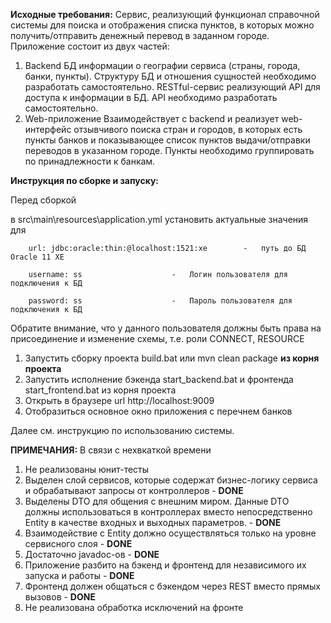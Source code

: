 **Исходные требования:**
Сервис, реализующий функционал справочной системы для поиска и отображения списка пунктов, в которых можно получить/отправить денежный перевод в заданном городе.
Приложение состоит из двух частей:
1.	Backend
БД информации о географии сервиса (страны, города, банки, пункты). Структуру БД и отношения сущностей необходимо разработать самостоятельно.
RESTful-сервис реализующий API для доступа к информации в БД. API необходимо разработать самостоятельно.
2.	Web-приложение
Взаимодействует c backend и реализует web-интерфейс отзывчивого поиска стран и городов, в которых есть пункты банков и показывающее список пунктов выдачи/отправки переводов в указанном городе. Пункты необходимо группировать по принадлежности к банкам.


**Инструкция по сборке и запуску:**

Перед сборкой

в src\main\resources\application.yml установить актуальные значения для

        url: jdbc:oracle:thin:@localhost:1521:xe        -	путь до БД Oracle 11 XE
        
        username: ss 				    -	Логин пользователя для подключения к БД
        
        password: ss				    -	Пароль пользователя для подключения к БД
        
Обратите внимание, что у данного пользователя должны быть права на присоединение и изменение схемы, т.е. роли CONNECT, RESOURCE

1) Запустить сборку проекта build.bat или mvn clean package **из корня проекта**
2) Запустить исполнение бэкенда start_backend.bat и фронтенда start_frontend.bat из корня проекта
3) Открыть в браузере url http://localhost:9009
4) Отобразиться основное окно приложения с перечнем банков

Далее см. инструкцию по использованию системы.

**ПРИМЕЧАНИЯ:**
В связи с нехвкаткой времени
1) Не реализованы юнит-тесты 
2) Выделен слой сервисов,  которые содержат бизнес-логику сервиса и обрабатывают запросы от контроллеров - **DONE**
3) Выделены DTO для общения с внешним миром. Данные DTO должны использоваться в контроллерах вместо непосредственно Entity в
качестве входных и выходных параметров. - **DONE**
4) Взаимодействие с Entity должно осуществляться только на уровне сервисного слоя - **DONE**
5) Достаточно javadoc-ов - **DONE**
6) Приложение разбито на бэкенд и фронтенд для независимого их запуска и работы - **DONE**
7) Фронтенд должен общаться с бэкендом через REST вместо прямых вызовов - **DONE**  
8) Не реализована обработка исключений на фронте
   
